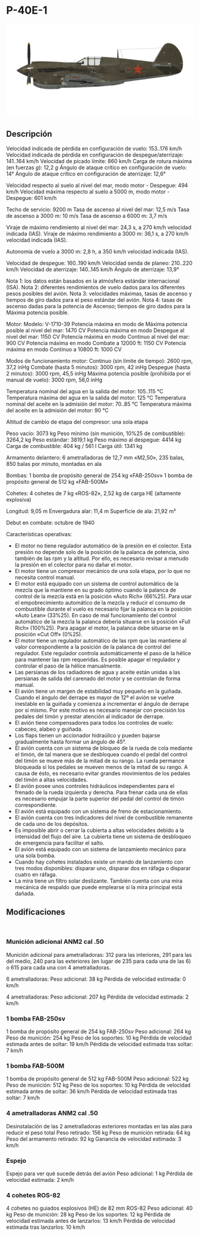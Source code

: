 ﻿# P-40E-1

![p40e1](../images/p40e1.png)

## Descripción

Velocidad indicada de pérdida en configuración de vuelo: 153..176 km/h
Velocidad indicada de pérdida en configuración de despegue/aterrizaje: 141..164 km/h
Velocidad de picado límite: 860 km/h
Carga de rotura máxima (en fuerzas <i>g</i>): 12,2 <i>g</i>
Ángulo de ataque crítico en configuración de vuelo: 14°
Ángulo de ataque crítico en configuración de aterrizaje: 12,6°

Velocidad respecto al suelo al nivel del mar, modo motor - Despegue: 494 km/h
Velocidad máxima respecto al suelo a 5000 m, modo motor - Despegue: 601 km/h

Techo de servicio: 9200 m
Tasa de ascenso al nivel del mar: 12,5 m/s
Tasa de ascenso a 3000 m: 10 m/s
Tasa de ascenso a 6000 m: 3,7 m/s

Viraje de máximo rendimiento al nivel del mar: 24,3 s, a 270 km/h velocidad indicada (IAS).
Viraje de máximo rendimiento a 3000 m: 36,1 s, a 270 km/h velocidad indicada (IAS).

Autonomía de vuelo a 3000 m: 2,8 h, a 350 km/h velocidad indicada (IAS).

Velocidad de despegue: 160..190 km/h
Velocidad senda de planeo: 210..220 km/h
Velocidad de aterrizaje: 140..145 km/h
Ángulo de aterrizaje: 13,9°

Nota 1: los datos están basados en la atmósfera estándar internacional (ISA).
Nota 2: diferentes rendimientos de vuelo dados para los diferentes pesos posibles del avión.
Nota 3: velocidades máximas, tasas de ascenso y tiempos de giro dados para el peso estándar del avión.
Nota 4: tasas de ascenso dadas para la potencia de Ascenso; tiempos de giro dados para la Máxima potencia posible.

Motor:
Modelo: V-1710-39
Potencia máxima en modo de Máxima potencia posible al nivel del mar: 1470 CV
Potencia máxima en modo Despegue al nivel del mar: 1150 CV
Potencia máxima en modo Continuo al nivel del mar: 900 CV
Potencia máxima en modo Combate a 12000 ft: 1150 CV
Potencia máxima en modo Continuo a 10800 ft: 1000 CV

Modos de funcionamiento motor:
Continuo (sin límite de tiempo): 2600 rpm, 37,2 inHg
Combate (hasta 5 minutos): 3000 rpm, 42 inHg
Despegue (hasta 2 minutos): 3000 rpm, 45,5 inHg
Máxima potencia posible (prohibida por el manual de vuelo): 3000 rpm, 56,0 inHg

Temperatura nominal del agua en la salida del motor: 105..115 °C
Temperatura máxima del agua en la salida del motor: 125 °C
Temperatura nominal del aceite en la admisión del motor: 70..85 °C
Temperatura máxima del aceite en la admisión del motor: 90 °C

Altitud de cambio de etapa del compresor: una sola etapa

Peso vacío: 3073 kg
Peso mínimo (sin munición, 10%25 de combustible): 3264,2 kg
Peso estándar: 3819,1 kg
Peso máximo al despegue: 4414 kg
Carga de combustible: 404 kg / 561 l
Carga útil: 1341 kg

Armamento delantero:
6 ametralladoras de 12,7 mm «M2,50», 235 balas, 850 balas por minuto, montadas en ala

Bombas:
1 bomba de propósito general de 254 kg «FAB-250sv»
1 bomba de propósito general de 512 kg «FAB-500M»

Cohetes:
4 cohetes de 7 kg «ROS-82», 2,52 kg de carga HE (altamente explosiva)

Longitud: 9,05 m
Envergadura alar: 11,4 m
Superficie de ala: 21,92 m²

Debut en combate: octubre de 1940

Características operativas:
- El motor no tiene regulador automático de la presión en el colector. Esta presión no depende solo de la posición de la palanca de potencia, sino también de las rpm y la altitud. Por ello, es necesario revisar a menudo la presión en el colector para no dañar el motor.
- El motor tiene un compresor mecánico de una sola etapa, por lo que no necesita control manual.
- El motor está equipado con un sistema de control automático de la mezcla que la mantiene en su grado óptimo cuando la palanca de control de la mezcla está en la posición «Auto Rich» (66%25). Para usar el empobrecimiento automático de la mezcla y reducir el consumo de combustible durante el vuelo es necesario fijar la palanca en la posición «Auto Lean» (33%25). En caso de mal funcionamiento del control automático de la mezcla la palanca debería situarse en la posición «Full Rich» (100%25). Para apagar el motor, la palanca debe situarse en la posición «Cut Off» (0%25).
- El motor tiene un regulador automático de las rpm que las mantiene al valor correspondiente a la posición de la palanca de control del regulador. Este regulador controla automáticamente el paso de la hélice para mantener las rpm requeridas. Es posible apagar el regulador y controlar el paso de la hélice manualmente.
- Las persianas de los radiadores de agua y aceite están unidas a las persianas de salida del carenado del motor y se controlan de forma manual.
- El avión tiene un margen de estabilidad muy pequeño en la guiñada. Cuando el ángulo del derrape es mayor de 12º el avión se vuelve inestable en la guiñada y comienza a incrementar el ángulo de derrape por sí mismo. Por este motivo es necesario manejar con precisión los pedales del timón y prestar atención al indicador de derrape.
- El avión tiene compensadores para todos los controles de vuelo: cabeceo, alabeo y guiñada.
- Los flaps tienen un accionador hidraúlico y pueden bajarse gradualmente hasta formar un ángulo de 45°.
- El avión  cuenta con un sistema de bloqueo de la rueda de cola mediante el timón, de tal manera que se desbloquea cuando el pedal del control del timón se mueve más de la mitad de su rango. La rueda permance bloqueada si los pedales se mueven menos de la mitad de su rango. A causa de ésto, es necesario evitar grandes movimientos de los pedales del timón a altas velocidades.
- El avión posee unos controles hidráulicos independientes para el frenado de la rueda izquierda y derecha. Para frenar cada una de ellas es necesario empujar la parte superior del pedal del control de timón correspondiente.
- El avión está equipado con un sistema de freno de estacionamiento.
- El avión cuenta con tres indicadores del nivel de combustible remanente de cada uno de los depósitos.
- Es imposible abrir o cerrar la cubierta a altas velocidades debido a la intensidad del flujo del aire. La cubierta tiene un sistema de desbloqueo de emergencia para facilitar el salto.
- El avión está equipado con un sistema de lanzamiento mecánico para una sola bomba.
- Cuando hay cohetes instalados existe un mando de lanzamiento con tres modos disponibles: disparar uno, disparar dos en ráfaga o disparar cuatro en ráfaga.
- La mira tiene un filtro solar deslizante. También cuenta con una mira mecánica de respaldo que puede emplearse si la mira principal está dañada.

## Modificaciones
﻿

### Munición adicional ANM2 cal .50

Munición adicional para ametralladoras: 312 para las interiores, 291 para las del medio, 240 para las exteriores (en lugar de 235 para cada una de las 6) o 615 para cada una con 4 ametralladoras.

6 ametralladoras:
Peso adicional: 38 kg
Pérdida de velocidad estimada: 0 km/h

4 ametralladoras:
Peso adicional: 207 kg
Pérdida de velocidad estimada: 2 km/h﻿

### 1 bomba FAB-250sv

1 bomba de propósito general de 254 kg FAB-250sv
Peso adicional: 264 kg
Peso de munición: 254 kg
Peso de los soportes: 10 kg
Pérdida de velocidad estimada antes de soltar: 19 km/h
Pérdida de velocidad estimada tras soltar: 7 km/h﻿

### 1 bomba FAB-500M

1 bomba de propósito general de 512 kg FAB-500M
Peso adicional: 522 kg
Peso de munición: 512 kg
Peso de los soportes: 10 kg
Pérdida de velocidad estimada antes de soltar: 36 km/h
Pérdida de velocidad estimada tras soltar: 7 km/h﻿

### 4 ametralladoras ANM2 cal .50 

Desinstalación de las 2 ametralladoras exteriores montadas en las alas para reducir el peso total
Peso retirado: 156 kg
Peso de munición retirada: 64 kg
Peso del armamento retirado: 92 kg
Ganancia de velocidad estimada: 3 km/h﻿

### Espejo

Espejo para ver qué sucede detrás del avión
Peso adicional: 1 kg
Pérdida de velocidad estimada: 2 km/h﻿

### 4 cohetes ROS-82

4 cohetes no guiados explosivos (HE) de 82 mm ROS-82
Peso adicional: 40 kg
Peso de munición: 28 kg
Peso de los soportes: 12 kg
Pérdida de velocidad estimada antes de lanzarlos: 13 km/h
Pérdida de velocidad estimada tras lanzarlos: 10 km/h